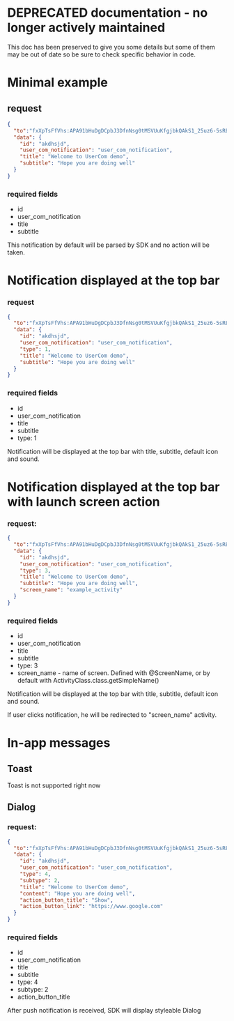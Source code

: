 # DEPRECATED documentation - no longer actively maintained
This doc has been preserved to give you some details but some of them
may be out of date so be sure to check specific behavior in code. 

# Minimal example

## request
```json
{
  "to":"fxXpTsFfVhs:APA91bHuDgDCpbJ3DfnNsg0tMSVUuKfgjbkQAkS1_25uz6-5sREP29bHa_ncT7R7VMF9kyswgaJF0yaDxjFdcYwIe3fNHzg1Va9AMkSyxMIgaMA7s4RjdTkY2RYPmT-7i2RjdSStImzQ",
  "data": {
    "id": "akdhsjd",
    "user_com_notification": "user_com_notification",
    "title": "Welcome to UserCom demo",
    "subtitle": "Hope you are doing well"
  }
}
```

### required fields
* id
* user_com_notification
* title
* subtitle

This notification by default will be parsed by SDK and no action will be taken.

# Notification displayed at the top bar

### request
```json
{
  "to":"fxXpTsFfVhs:APA91bHuDgDCpbJ3DfnNsg0tMSVUuKfgjbkQAkS1_25uz6-5sREP29bHa_ncT7R7VMF9kyswgaJF0yaDxjFdcYwIe3fNHzg1Va9AMkSyxMIgaMA7s4RjdTkY2RYPmT-7i2RjdSStImzQ",
  "data": {
    "id": "akdhsjd",
    "user_com_notification": "user_com_notification",
    "type": 1,
    "title": "Welcome to UserCom demo",
    "subtitle": "Hope you are doing well"
  }
}
```
### required fields
* id
* user_com_notification
* title
* subtitle
* type: 1

Notification will be displayed at the top bar with title, subtitle, default icon and sound.

# Notification displayed at the top bar with launch screen action

### request:
```json
{
  "to":"fxXpTsFfVhs:APA91bHuDgDCpbJ3DfnNsg0tMSVUuKfgjbkQAkS1_25uz6-5sREP29bHa_ncT7R7VMF9kyswgaJF0yaDxjFdcYwIe3fNHzg1Va9AMkSyxMIgaMA7s4RjdTkY2RYPmT-7i2RjdSStImzQ",
  "data": {
    "id": "akdhsjd",
    "user_com_notification": "user_com_notification",
    "type": 3,
    "title": "Welcome to UserCom demo",
    "subtitle": "Hope you are doing well",
    "screen_name": "example_activity"
  }
}
```

### required fields
* id
* user_com_notification
* title
* subtitle
* type: 3
* screen_name  - name of screen. Defined with @ScreenName, or by default with ActivityClass.class.getSimpleName()

Notification will be displayed at the top bar with title, subtitle, default icon and sound.

If user clicks notification, he will be redirected to "screen_name" activity.

# In-app messages

## Toast
Toast is not supported right now

## Dialog

### request:
```json
{
  "to":"fxXpTsFfVhs:APA91bHuDgDCpbJ3DfnNsg0tMSVUuKfgjbkQAkS1_25uz6-5sREP29bHa_ncT7R7VMF9kyswgaJF0yaDxjFdcYwIe3fNHzg1Va9AMkSyxMIgaMA7s4RjdTkY2RYPmT-7i2RjdSStImzQ",
  "data": {
    "id": "akdhsjd",
    "user_com_notification": "user_com_notification",
    "type": 4,
    "subtype": 2,
    "title": "Welcome to UserCom demo",
    "content": "Hope you are doing well",
    "action_button_title": "Show",
    "action_button_link": "https://www.google.com"
  }
}
```

### required fields
* id
* user_com_notification
* title
* subtitle
* type: 4
* subtype: 2
* action_button_title

After push notification is received, SDK will display styleable Dialog
